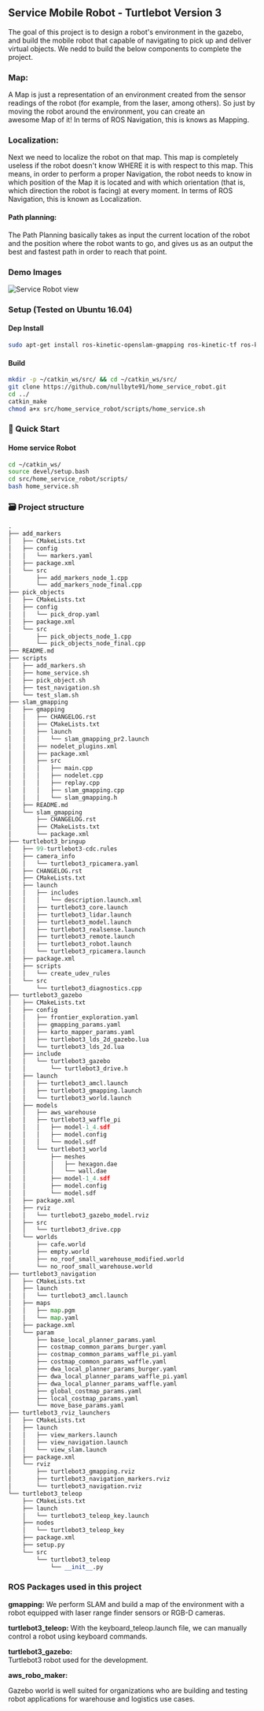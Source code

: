 ## Service Mobile Robot - Turtlebot Version 3
The goal of this project is to design a robot's environment in the gazebo, and build the mobile robot that capable of navigating to pick up and deliver virtual objects. We nedd to build the below components to complete the project.

### Map:
A Map is just a representation of an environment created from the sensor readings of the robot (for example, from the laser, among others). So just by moving the robot around the environment, you can create an awesome Map of it! In terms of ROS Navigation, this is knows as Mapping.

### Localization:
Next we need to localize the robot on that map. This map is completely useless if the robot doesn't know WHERE it is with respect to this map. This means, in order to perform a proper Navigation, the robot needs to know in which position of the Map it is located and with which orientation (that is, which direction the robot is facing) at every moment. In terms of ROS Navigation, this is known as Localization.

#### Path planning:
The Path Planning basically takes as input the current location of the robot and the position where the robot wants to go, and gives us as an output the best and fastest path in order to reach that point.


### Demo Images
![Service Robot view](https://github.com/nullbyte91/home_service_robot/blob/master/images/demo.gif)

### Setup (Tested on Ubuntu 16.04)
#### Dep Install
```bash
sudo apt-get install ros-kinetic-openslam-gmapping ros-kinetic-tf ros-kinetic-move-base ros-kinetic-turtlebot3-msgs ros-kinetic-gazebo-ros ros-kinetic-xacro ros-kinetic-map-server ros-kinetic-turtlebot3-description ros-kinetic-amcl ros-kinetic-dwa-local-planner
```

#### Build
```bash
mkdir -p ~/catkin_ws/src/ && cd ~/catkin_ws/src/
git clone https://github.com/nullbyte91/home_service_robot.git
cd ../
catkin_make
chmod a+x src/home_service_robot/scripts/home_service.sh
``` 
### 🖖 Quick Start
#### Home service Robot
```bash
cd ~/catkin_ws/
source devel/setup.bash
cd src/home_service_robot/scripts/
bash home_service.sh
```

### 🗃 Project structure
```python
.
├── add_markers
│   ├── CMakeLists.txt
│   ├── config
│   │   └── markers.yaml
│   ├── package.xml
│   └── src
│       ├── add_markers_node_1.cpp
│       └── add_markers_node_final.cpp
├── pick_objects
│   ├── CMakeLists.txt
│   ├── config
│   │   └── pick_drop.yaml
│   ├── package.xml
│   └── src
│       ├── pick_objects_node_1.cpp
│       └── pick_objects_node_final.cpp
├── README.md
├── scripts
│   ├── add_markers.sh
│   ├── home_service.sh
│   ├── pick_object.sh
│   ├── test_navigation.sh
│   └── test_slam.sh
├── slam_gmapping
│   ├── gmapping
│   │   ├── CHANGELOG.rst
│   │   ├── CMakeLists.txt
│   │   ├── launch
│   │   │   └── slam_gmapping_pr2.launch
│   │   ├── nodelet_plugins.xml
│   │   ├── package.xml
│   │   ├── src
│   │   │   ├── main.cpp
│   │   │   ├── nodelet.cpp
│   │   │   ├── replay.cpp
│   │   │   ├── slam_gmapping.cpp
│   │   │   └── slam_gmapping.h
│   ├── README.md
│   └── slam_gmapping
│       ├── CHANGELOG.rst
│       ├── CMakeLists.txt
│       └── package.xml
├── turtlebot3_bringup
│   ├── 99-turtlebot3-cdc.rules
│   ├── camera_info
│   │   └── turtlebot3_rpicamera.yaml
│   ├── CHANGELOG.rst
│   ├── CMakeLists.txt
│   ├── launch
│   │   ├── includes
│   │   │   └── description.launch.xml
│   │   ├── turtlebot3_core.launch
│   │   ├── turtlebot3_lidar.launch
│   │   ├── turtlebot3_model.launch
│   │   ├── turtlebot3_realsense.launch
│   │   ├── turtlebot3_remote.launch
│   │   ├── turtlebot3_robot.launch
│   │   └── turtlebot3_rpicamera.launch
│   ├── package.xml
│   ├── scripts
│   │   └── create_udev_rules
│   └── src
│       └── turtlebot3_diagnostics.cpp
├── turtlebot3_gazebo
│   ├── CMakeLists.txt
│   ├── config
│   │   ├── frontier_exploration.yaml
│   │   ├── gmapping_params.yaml
│   │   ├── karto_mapper_params.yaml
│   │   ├── turtlebot3_lds_2d_gazebo.lua
│   │   └── turtlebot3_lds_2d.lua
│   ├── include
│   │   └── turtlebot3_gazebo
│   │       └── turtlebot3_drive.h
│   ├── launch
│   │   ├── turtlebot3_amcl.launch
│   │   ├── turtlebot3_gmapping.launch
│   │   └── turtlebot3_world.launch
│   ├── models
│   │   ├── aws_warehouse
│   │   ├── turtlebot3_waffle_pi
│   │   │   ├── model-1_4.sdf
│   │   │   ├── model.config
│   │   │   └── model.sdf
│   │   └── turtlebot3_world
│   │       ├── meshes
│   │       │   ├── hexagon.dae
│   │       │   └── wall.dae
│   │       ├── model-1_4.sdf
│   │       ├── model.config
│   │       └── model.sdf
│   ├── package.xml
│   ├── rviz
│   │   └── turtlebot3_gazebo_model.rviz
│   ├── src
│   │   └── turtlebot3_drive.cpp
│   └── worlds
│       ├── cafe.world
│       ├── empty.world
│       ├── no_roof_small_warehouse_modified.world
│       └── no_roof_small_warehouse.world
├── turtlebot3_navigation
│   ├── CMakeLists.txt
│   ├── launch
│   │   └── turtlebot3_amcl.launch
│   ├── maps
│   │   ├── map.pgm
│   │   └── map.yaml
│   ├── package.xml
│   └── param
│       ├── base_local_planner_params.yaml
│       ├── costmap_common_params_burger.yaml
│       ├── costmap_common_params_waffle_pi.yaml
│       ├── costmap_common_params_waffle.yaml
│       ├── dwa_local_planner_params_burger.yaml
│       ├── dwa_local_planner_params_waffle_pi.yaml
│       ├── dwa_local_planner_params_waffle.yaml
│       ├── global_costmap_params.yaml
│       ├── local_costmap_params.yaml
│       └── move_base_params.yaml
├── turtlebot3_rviz_launchers
│   ├── CMakeLists.txt
│   ├── launch
│   │   ├── view_markers.launch
│   │   ├── view_navigation.launch
│   │   └── view_slam.launch
│   ├── package.xml
│   └── rviz
│       ├── turtlebot3_gmapping.rviz
│       ├── turtlebot3_navigation_markers.rviz
│       └── turtlebot3_navigation.rviz
└── turtlebot3_teleop
    ├── CMakeLists.txt
    ├── launch
    │   └── turtlebot3_teleop_key.launch
    ├── nodes
    │   └── turtlebot3_teleop_key
    ├── package.xml
    ├── setup.py
    └── src
        └── turtlebot3_teleop
            └── __init__.py
```

### ROS Packages used in this project
<b>gmapping:</b>
We perform SLAM and build a map of the environment with a robot equipped with laser range finder sensors or RGB-D cameras.

<b>turtlebot3_teleop:</b> 
With the keyboard_teleop.launch file, we can manually control a robot using keyboard commands.

<b>turtlebot3_gazebo:</b>  
Turtlebot3 robot used for the development.

<b>aws_robo_maker:</b>

Gazebo world is well suited for organizations who are building and testing robot applications for warehouse and logistics use cases.

